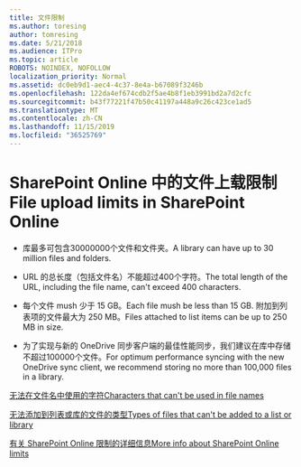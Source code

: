 ```yaml
---
title: 文件限制
ms.author: toresing
author: tomresing
ms.date: 5/21/2018
ms.audience: ITPro
ms.topic: article
ROBOTS: NOINDEX, NOFOLLOW
localization_priority: Normal
ms.assetid: dc0eb9d1-aec4-4c37-8e4a-b67089f3246b
ms.openlocfilehash: 122da4ef674cdb2f5ae4b8f1eb3991bd2a7d2cfc
ms.sourcegitcommit: b43f77221f47b50c41197a448a9c26c423ce1ad5
ms.translationtype: MT
ms.contentlocale: zh-CN
ms.lasthandoff: 11/15/2019
ms.locfileid: "36525769"
---
```

# <a name="file-upload-limits-in-sharepoint-online"></a><span data-ttu-id="47046-102">SharePoint Online 中的文件上载限制</span><span class="sxs-lookup"><span data-stu-id="47046-102">File upload limits in SharePoint Online</span></span>

- <span data-ttu-id="47046-103">库最多可包含30000000个文件和文件夹。</span><span class="sxs-lookup"><span data-stu-id="47046-103">A library can have up to 30 million files and folders.</span></span>
    
- <span data-ttu-id="47046-104">URL 的总长度（包括文件名）不能超过400个字符。</span><span class="sxs-lookup"><span data-stu-id="47046-104">The total length of the URL, including the file name, can't exceed 400 characters.</span></span>
    
- <span data-ttu-id="47046-105">每个文件 mush 少于 15 GB。</span><span class="sxs-lookup"><span data-stu-id="47046-105">Each file mush be less than 15 GB.</span></span> <span data-ttu-id="47046-106">附加到列表项的文件最大为 250 MB。</span><span class="sxs-lookup"><span data-stu-id="47046-106">Files attached to list items can be up to 250 MB in size.</span></span>
    
- <span data-ttu-id="47046-107">为了实现与新的 OneDrive 同步客户端的最佳性能同步，我们建议在库中存储不超过100000个文件。</span><span class="sxs-lookup"><span data-stu-id="47046-107">For optimum performance syncing with the new OneDrive sync client, we recommend storing no more than 100,000 files in a library.</span></span> 
    
[<span data-ttu-id="47046-108">无法在文件名中使用的字符</span><span class="sxs-lookup"><span data-stu-id="47046-108">Characters that can't be used in file names</span></span>](https://go.microsoft.com/fwlink/?linkid=866430)
  
[<span data-ttu-id="47046-109">无法添加到列表或库的文件的类型</span><span class="sxs-lookup"><span data-stu-id="47046-109">Types of files that can't be added to a list or library</span></span>](https://go.microsoft.com/fwlink/?linkid=273757)
  
[<span data-ttu-id="47046-110">有关 SharePoint Online 限制的详细信息</span><span class="sxs-lookup"><span data-stu-id="47046-110">More info about SharePoint Online limits</span></span>](https://go.microsoft.com/fwlink/?linkid=271273)
  

